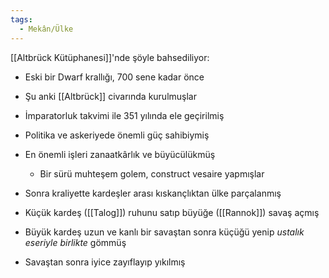 ```yaml
---  
tags:
  - Mekân/Ülke  
---  
```

  
[[Altbrück Kütüphanesi]]'nde şöyle bahsediliyor:  
  
- Eski bir Dwarf krallığı, 700 sene kadar önce  
- Şu anki [[Altbrück]] civarında kurulmuşlar  
- İmparatorluk takvimi ile 351 yılında ele geçirilmiş  
- Politika ve askeriyede önemli güç sahibiymiş  
- En önemli işleri zanaatkârlık ve büyücülükmüş  
	- Bir sürü muhteşem golem, construct vesaire yapmışlar  
  
- Sonra kraliyette kardeşler arası kıskançlıktan ülke parçalanmış  
- Küçük kardeş ([[Talog]]) ruhunu satıp büyüğe ([[Rannok]]) savaş açmış  
- Büyük kardeş uzun ve kanlı bir savaştan sonra küçüğü yenip *ustalık eseriyle birlikte* gömmüş  
- Savaştan sonra iyice zayıflayıp yıkılmış